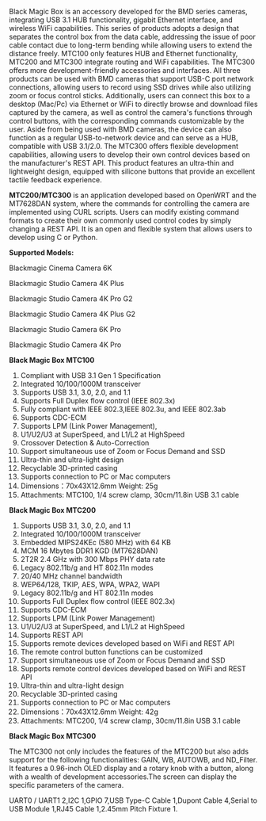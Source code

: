 Black Magic Box is an accessory developed for the BMD series cameras, integrating USB 3.1 HUB functionality, gigabit Ethernet interface, and wireless WiFi capabilities. This series of products adopts a design that separates the control box from the data cable, addressing the issue of poor cable contact due to long-term bending while allowing users to extend the distance freely.
MTC100 only features HUB and Ethernet functionality, MTC200 and MTC300 integrate routing and WiFi capabilities. 
The MTC300 offers more development-friendly accessories and interfaces. All three products can be used with BMD cameras that support USB-C port network connections, allowing users to record using SSD drives while also utilizing zoom or focus control sticks. 
Additionally, users can connect this box to a desktop (Mac/Pc) via Ethernet or WiFi to directly browse and download files captured by the camera, as well as control the camera's functions through control buttons, with the corresponding commands customizable by the user.
Aside from being used with BMD cameras, the device can also function as a regular USB-to-network device and can serve as a HUB, compatible with USB 3.1/2.0. 
The MTC300 offers flexible development capabilities, allowing users to develop their own control devices based on the manufacturer's REST API.
This product features an ultra-thin and lightweight design, equipped with silicone buttons that provide an excellent tactile feedback experience.

**MTC200/MTC300** is an application developed based on OpenWRT and the MT7628DAN system, where the commands for controlling the camera are implemented using CURL scripts. Users can modify existing command formats to create their own commonly used control codes by simply changing a REST API. It is an open and flexible system that allows users to develop using C or Python.

**Supported Models:**

Blackmagic Cinema Camera 6K

Blackmagic Studio Camera 4K Plus

Blackmagic Studio Camera 4K Pro G2 

Blackmagic Studio Camera 4K Plus G2 

Blackmagic Studio Camera 6K Pro

Blackmagic Studio Camera 4K Pro


**Black Magic Box MTC100**
1.	Compliant with USB 3.1 Gen 1 Specification
2.	Integrated 10/100/1000M transceiver
3.	Supports USB 3.1, 3.0, 2.0, and 1.1
4.	Supports Full Duplex flow control (IEEE 802.3x)
5.	Fully compliant with IEEE 802.3,IEEE 802.3u, and IEEE 802.3ab
6.	Supports CDC-ECM
7.	Supports LPM (Link Power Management),
8.	U1/U2/U3 at SuperSpeed, and L1/L2 at HighSpeed
9.	Crossover Detection & Auto-Correction
10.	Support simultaneous use of Zoom or Focus  Demand and SSD
11.	Ultra-thin and ultra-light design
12.	Recyclable 3D-printed casing
13.	Supports connection to PC or Mac computers
14.	Dimensions：70x43X12.6mm Weight: 25g
15.	Attachments: MTC100, 1/4 screw clamp, 30cm/11.8in USB 3.1 cable

**Black Magic Box MTC200**
1.	Supports USB 3.1, 3.0, 2.0, and 1.1
2.	Integrated 10/100/1000M transceiver
3.	Embedded MIPS24KEc (580 MHz) with 64 KB 
4.	MCM 16 Mbytes DDR1 KGD (MT7628DAN)
5.	2T2R 2.4 GHz with 300 Mbps PHY data rate
6.	Legacy 802.11b/g and HT 802.11n modes
7.	20/40 MHz channel bandwidth
8.	WEP64/128, TKIP, AES, WPA, WPA2, WAPI
9.	Legacy 802.11b/g and HT 802.11n modes
10.	Supports Full Duplex flow control (IEEE 802.3x)
11.	Supports CDC-ECM
12.	Supports LPM (Link Power Management)
13.	U1/U2/U3 at SuperSpeed, and L1/L2 at HighSpeed
14.	Supports REST API 
15.	Supports remote devices developed based on WiFi and REST API
16.	The remote control button functions can be customized
17.	Support simultaneous use of Zoom or Focus Demand and SSD
18.	Supports remote control devices developed based on WiFi and REST API
19.	Ultra-thin and ultra-light design
20.	Recyclable 3D-printed casing
21.	Supports connection to PC or Mac computers
22.	Dimensions：70x43X12.6mm Weight: 42g
23.	Attachments: MTC200, 1/4 screw clamp, 30cm/11.8in USB 3.1 cable
    
**Black Magic Box MTC300**

The MTC300 not only includes the features of the MTC200 but also adds support for the following functionalities: GAIN, WB, AUTOWB, and ND_Filter. It features a 0.96-inch OLED display and a rotary knob with a button, along with a wealth of development accessories.The screen can display the specific parameters of the camera.

UART0 / UART1	2,I2C	1,GPIO 7,USB Type-C Cable	1,Dupont Cable	4,Serial to USB Module 1,RJ45 Cable	1,2.45mm Pitch Fixture	1.
